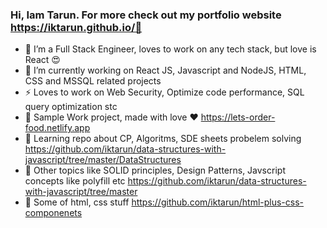 ### Hi, Iam Tarun. For more check out my portfolio website https://iktarun.github.io/👋

<!--
**iktarun/iktarun** is a ✨ _special_ ✨ repository because its `README.md` (this file) appears on your GitHub profile.
- 🤔 I’m looking for help with ...
- 💬 Ask me about ...
- 📫 How to reach me: ...
- 😄 Pronouns: ...
- ⚡ Fun fact: ...
- 👯 I’m looking to collaborate on ...

Here are some ideas to get you started: -->

- 🔭 I’m a Full Stack Engineer, loves to work on any tech stack, but love is React :heart_eyes:
- 🌱 I’m currently working on React JS, Javascript and NodeJS, HTML, CSS and MSSQL related projects
- ⚡ Loves to work on Web Security, Optimize code performance, SQL query optimization stc
- :rabbit: Sample Work project, made with love :heart: https://lets-order-food.netlify.app
- :wolf: Learning repo about CP, Algoritms, SDE sheets probelem solving https://github.com/iktarun/data-structures-with-javascript/tree/master/DataStructures
- :wolf: Other topics like SOLID principles, Design Patterns, Javscript concepts like polyfill etc https://github.com/iktarun/data-structures-with-javascript/tree/master
- :panda_face: Some of html, css stuff https://github.com/iktarun/html-plus-css-componenets
